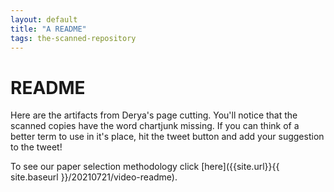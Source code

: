 ```yaml
---
layout: default
title: "A README"
tags: the-scanned-repository
---
```


# README

Here are the artifacts from Derya's page cutting. You'll notice that the scanned copies have the word chartjunk missing. If you can think of a better term to use in it's place, hit the tweet button and add your suggestion to the tweet!

To see our paper selection methodology click [here]({{site.url}}{{ site.baseurl }}/20210721/video-readme).
